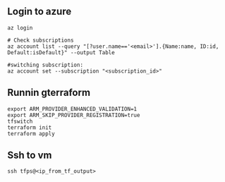 ## Login to azure


```
az login

# Check subscriptions
az account list --query "[?user.name=='<email>'].{Name:name, ID:id, Default:isDefault}" --output Table

#switching subscription:
az account set --subscription "<subscription_id>"

```

## Runnin gterraform


```
export ARM_PROVIDER_ENHANCED_VALIDATION=1                      
export ARM_SKIP_PROVIDER_REGISTRATION=true
tfswitch
terraform init
terraform apply
```

## Ssh to vm


```
ssh tfps@<ip_from_tf_output>
```